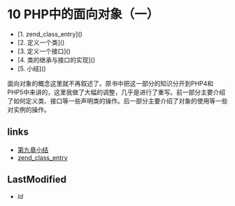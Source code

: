 # 10 PHP中的面向对象（一） 


<ul class="catalog">
				<li>[1. zend_class_entry](<ch10.1.html>)</li>
				<li>[2. 定义一个类](<ch10.2.html>)</li>
				<li>[3. 定义一个接口](<ch10.3.html>)</li>
				<li>[4. 类的继承与接口的实现](<ch10.4.html>)</li>
				<li>[5. 小结](<ch10.5.html>)</li>
		</ul>
面向对象的概念这里就不再叙述了。原书中把这一部分的知识分开到PHP4和PHP5中来讲的，这里我做了大幅的调整，几乎是进行了重写。前一部分主要介绍了如何定义类、接口等一些声明类的操作。后一部分主要介绍了对象的使用等一些对实例的操作。


## links
   * [第九章小结](<9.4.md>)
   * [zend_class_entry](<10.1.md>)

## LastModified 
   * $Id$
